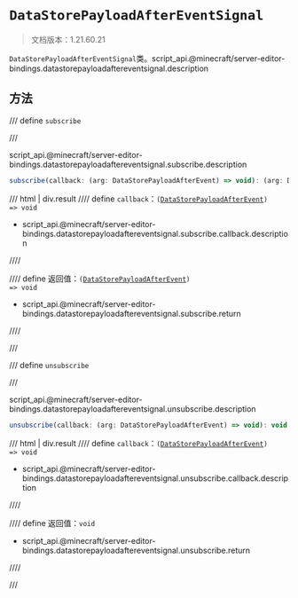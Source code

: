 # `DataStorePayloadAfterEventSignal`

> 文档版本：1.21.60.21

`DataStorePayloadAfterEventSignal`类。script_api.@minecraft/server-editor-bindings.datastorepayloadaftereventsignal.description

## 方法

/// define
`subscribe`


///

script_api.@minecraft/server-editor-bindings.datastorepayloadaftereventsignal.subscribe.description

```js
subscribe(callback: (arg: DataStorePayloadAfterEvent) => void): (arg: DataStorePayloadAfterEvent) => void
```

/// html | div.result
//// define
`callback`：<code>(<a href="../datastorepayloadafterevent/">DataStorePayloadAfterEvent</a>) =&gt; void</code>

- script_api.@minecraft/server-editor-bindings.datastorepayloadaftereventsignal.subscribe.callback.description


////

//// define
返回值：<code>(<a href="../datastorepayloadafterevent/">DataStorePayloadAfterEvent</a>) =&gt; void</code>

- script_api.@minecraft/server-editor-bindings.datastorepayloadaftereventsignal.subscribe.return


////

///


/// define
`unsubscribe`


///

script_api.@minecraft/server-editor-bindings.datastorepayloadaftereventsignal.unsubscribe.description

```js
unsubscribe(callback: (arg: DataStorePayloadAfterEvent) => void): void
```

/// html | div.result
//// define
`callback`：<code>(<a href="../datastorepayloadafterevent/">DataStorePayloadAfterEvent</a>) =&gt; void</code>

- script_api.@minecraft/server-editor-bindings.datastorepayloadaftereventsignal.unsubscribe.callback.description


////

//// define
返回值：`void`

- script_api.@minecraft/server-editor-bindings.datastorepayloadaftereventsignal.unsubscribe.return


////

///

